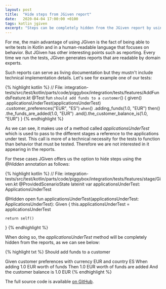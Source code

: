 ```yaml
---
layout: post
title:  "Hide steps from JGiven report"
date:   2020-04-04 17:00:00 +0100
tags: kotlin jgiven
excerpt: "Steps can be completely hidden from the JGiven report by using the @Hidden annotation. Useful for technical methods, which should not appear in the report."
---
```

For me, the main advantage of using JGiven is the fact of being able to write tests in Kotlin and in a human-readable language that focuses on behavior. But JGiven has other interesting points such as reporting. Every time we run the tests, JGiven generates reports that are readable by domain experts.

Such reports can serve as living documentation but they mustn't include technical implementation details. Let's see for example one of our tests:

{% highlight kotlin %}
// File: integration-tests/src/test/kotlin/parts/code/piggybox/integration/tests/features/AddFundsFeature.kt
@Test
fun `should add funds to a customer`() {
    given()
        .applicationsUnderTest(applicationsUnderTest)
        .customer_preferences("EUR", "ES")
    `when`()
        .adding_funds(1.0, "EUR")
    then()
        .the_funds_are_added(1.0, "EUR")
        .and().the_customer_balance_is(1.0, "EUR")
}
{% endhighlight %}

As we can see, it makes use of a method called *applicationsUnderTest* which is used to pass to the different stages a reference to the applications under test. This call is more of a technical necessity for the tests to function than behavior that must be tested. Therefore we are not interested in it appearing in the reports.

For these cases JGiven offers us the option to hide steps using the *@Hidden* annotation as follows:

{% highlight kotlin %}
// File: integration-tests/src/test/kotlin/parts/code/piggybox/integration/tests/features/stage/Given.kt
@ProvidedScenarioState
lateinit var applicationsUnderTest: ApplicationsUnderTest

@Hidden
open fun applicationsUnderTest(applicationsUnderTest: ApplicationsUnderTest): Given {
    this.applicationsUnderTest = applicationsUnderTest

    return self()
}
{% endhighlight %}

When doing so, the *applicationsUnderTest* method will be completely hidden from the reports, as we can see below:

{% highlight txt %}
 Should add funds to a customer

   Given customer preferences with currency EUR and country ES
    When adding 1.0 EUR worth of funds
    Then 1.0 EUR worth of funds are added
     And the customer balance is 1.0 EUR
{% endhighlight %}

The full source code is available [on GitHub][github].

[github]: https://github.com/casasprunes/piggybox
